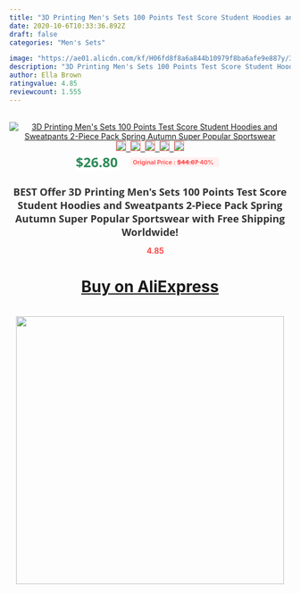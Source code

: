 ```yaml
---
title: "3D Printing Men's Sets 100 Points Test Score Student Hoodies and Sweatpants 2-Piece Pack Spring Autumn Super Popular Sportswear"
date: 2020-10-6T10:33:36.892Z
draft: false
categories: "Men's Sets"

image: "https://ae01.alicdn.com/kf/H06fd8f8a6a844b10979f8ba6afe9e887y/3D-Printing-Men-s-Sets-100-Points-Test-Score-Student-Hoodies-and-Sweatpants-2-Piece-Pack.jpg"
description: "3D Printing Men's Sets 100 Points Test Score Student Hoodies and Sweatpants 2-Piece Pack Spring Autumn Super Popular Sportswear"
author: Ella Brown
ratingvalue: 4.85
reviewcount: 1.555
---
```

<br>
<div style="text-align: center;">
<a href="https://s.click.aliexpress.com/e/_9Jkm7j" target="_blank" rel="nofollow noopener noreferrer"><img alt="3D Printing Men's Sets 100 Points Test Score Student Hoodies and Sweatpants 2-Piece Pack Spring Autumn Super Popular Sportswear" class="magnifier-image" src="https://ae01.alicdn.com/kf/H06fd8f8a6a844b10979f8ba6afe9e887y/3D-Printing-Men-s-Sets-100-Points-Test-Score-Student-Hoodies-and-Sweatpants-2-Piece-Pack.jpg_640x640.jpg">
<br>
<img style="border:1px solid salmon" src="https://ae01.alicdn.com/kf/H06fd8f8a6a844b10979f8ba6afe9e887y/3D-Printing-Men-s-Sets-100-Points-Test-Score-Student-Hoodies-and-Sweatpants-2-Piece-Pack.jpg_120x120.jpg">&nbsp;&nbsp;<img style="border:1px solid salmon" src="https://ae01.alicdn.com/kf/H79f008fd518f42ee85c49235c4ded354V/3D-Printing-Men-s-Sets-100-Points-Test-Score-Student-Hoodies-and-Sweatpants-2-Piece-Pack.jpg_120x120.jpg">&nbsp;&nbsp;<img style="border:1px solid salmon" src="https://ae01.alicdn.com/kf/H0bc8313751044c68a057b91f1eba50f48/3D-Printing-Men-s-Sets-100-Points-Test-Score-Student-Hoodies-and-Sweatpants-2-Piece-Pack.jpg_120x120.jpg">&nbsp;&nbsp;<img style="border:1px solid salmon" src="https://ae01.alicdn.com/kf/Hb0706bee4ce940b7af41bd3828faa578W/3D-Printing-Men-s-Sets-100-Points-Test-Score-Student-Hoodies-and-Sweatpants-2-Piece-Pack.jpg_120x120.jpg">&nbsp;&nbsp;<img style="border:1px solid salmon" src="https://ae01.alicdn.com/kf/H08e128e834b64432b57776b9adeb8d8bs/3D-Printing-Men-s-Sets-100-Points-Test-Score-Student-Hoodies-and-Sweatpants-2-Piece-Pack.jpg_120x120.jpg"></a></div><br0>
<div style="text-align: center;"><span style="background-color: white; border: 0px; box-sizing: border-box; color: seagreen; display: inline-block; font-family: &quot;open sans&quot; , &quot;arial&quot; , &quot;helvetica&quot; , sans-serif , &quot;heiti&quot;; font-size: 24px; font-stretch: inherit; font-weight: 700; line-height: inherit; margin: 0px 10px 0px 0px; padding: 0px; vertical-align: middle;">$26.80 </span>
<span style="background: rgb(255 , 241 , 241); border-radius: 3px; border: 0px; box-sizing: border-box; color: #ff4747; display: inline-block; font-family: inherit; font-size: 12px; font-stretch: inherit; font-style: inherit; font-variant: inherit; font-weight: 600; line-height: inherit; margin: 0px; padding: 2px 5px; transform: scale(0.9); vertical-align: middle;">Original Price : <b style="text-decoration: line-through;">$44.67 </b> 40%&nbsp;&nbsp;</span></div>
<h1 style="color: #333333; display: inline-block; font-family: &quot;open sans&quot; , &quot;arial&quot; , &quot;helvetica&quot; , sans-serif , &quot;heiti&quot;; font-size: 18px; font-stretch: inherit; font-weight: 700; text-align: center;">BEST Offer 3D Printing Men's Sets 100 Points Test Score Student Hoodies and Sweatpants 2-Piece Pack Spring Autumn Super Popular Sportswear with Free Shipping Worldwide!</h1>
<div style="color: #ff4747; text-align: center;">
<img src="https://4.bp.blogspot.com/-M0ZcTcb-5uY/XleCXlxnR4I/AAAAAAAAAEc/OrjgMkXV1oMQFaCRZj5HQwOCBcu3w1FegCPcBGAYYCw/s1600/star.png" style="height: 15px;">&nbsp;<b>4.85</b></div>
<div class="button_cont" align="center"><a class="buynow_a" href="https://s.click.aliexpress.com/e/_9Jkm7j" target="_blank" rel="nofollow noopener noreferrer"><H1>Buy on AliExpress</H1></a></div><br>
<div class="separator" style="clear: both; text-align: center;">
<img src="https://lh3.googleusercontent.com/-pTy5HemUv9M/XlePHvY0dAI/AAAAAAAAAE4/0nX5iRUoIWY8eMW9Dpxeirr157OZliDIgCLcBGAsYHQ/s1600/badge.gif" width="480">
</div>
